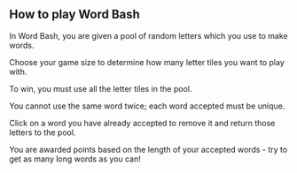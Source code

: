 ## How to play Word Bash

In Word Bash, you are given a pool of random letters which you use to make words.

Choose your game size to determine how many letter tiles you want to play with.

To win, you must use all the letter tiles in the pool.

You cannot use the same word twice; each word accepted must be unique.

Click on a word you have already accepted to remove it and return those letters to the pool. 

You are awarded points based on the length of your accepted words - try to get as many long words as you can!
